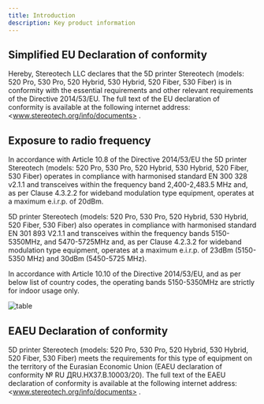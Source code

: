 ```yaml
---
title: Introduction
description: Key product information
---
```


## Simplified EU Declaration of conformity

Hereby, Stereotech LLC declares that the 5D printer Stereotech (models: 520 Pro, 530 Pro, 520 Hybrid, 530 Hybrid, 520 Fiber, 530 Fiber) is in conformity with the essential requirements and other relevant requirements of the Directive 2014/53/EU. The full text of the EU declaration of conformity is available at the following internet address: <www.stereotech.org/info/documents> .

## Exposure to radio frequency

In accordance with Article 10.8 of the Directive 2014/53/EU the 5D printer Stereotech (models: 520 Pro, 530 Pro, 520 Hybrid, 530 Hybrid, 520 Fiber, 530 Fiber) operates in compliance with harmonised standard EN 300 328 v2.1.1 and transceives within the frequency band 2,400-2,483.5 MHz and, as per Clause 4.3.2.2 for wideband modulation type equipment, operates at a maximum e.i.r.p. of 20dBm.

5D printer Stereotech (models: 520 Pro, 530 Pro, 520 Hybrid, 530 Hybrid, 520 Fiber, 530 Fiber) also operates in compliance with harmonised standard EN 301 893 V2.1.1 and transceives within the frequency bands 5150-5350MHz, and 5470-5725MHz and, as per Clause 4.2.3.2 for wideband modulation type equipment, operates at a maximum e.i.r.p. of 23dBm (5150-5350 MHz) and 30dBm (5450-5725 MHz).

In accordance with Article 10.10 of the Directive 2014/53/EU, and as per below list of country codes, the operating bands 5150-5350MHz are strictly for indoor usage only.

![table](/docs/ste520/introduction/table.jpg)

## EAEU Declaration of conformity

5D printer Stereotech (models: 520 Pro, 530 Pro, 520 Hybrid, 530 Hybrid, 520 Fiber, 530 Fiber) meets the requirements for this type of equipment on the territory of the Eurasian Economic Union (EAEU declaration of conformity № RU ДRU.НХ37.В.10003/20). The full text of the EAEU declaration of conformity is available at the following internet address: <www.stereotech.org/info/documents> .


